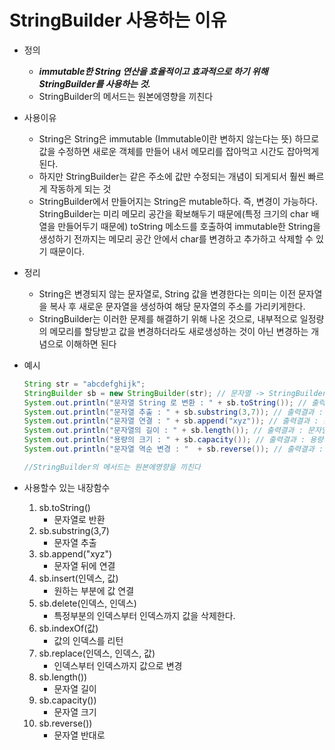 # StringBuilder 사용하는 이유 

- 정의 

  - ***immutable한 String 연산을 효율적이고 효과적으로 하기 위해 StringBuilder를 사용하는 것.***
  - StringBuilder의 메서드는 원본에영향을 끼친다

- 사용이유 

  - String은 String은 immutable (Immutable이란 변하지 않는다는 뜻) 하므로 값을 수정하면 새로운 객체를 만들어 내서 메모리를 잡아먹고 시간도 잡아먹게된다. 
  - 하지만 StringBuilder는 같은 주소에 값만 수정되는 개념이 되게되서 훨씬 빠르게 작동하게 되는 것
  - StringBuilder에서 만들어지는 String은 mutable하다. 즉, 변경이 가능하다. StringBuilder는 미리 메모리 공간을 확보해두기 때문에(특정 크기의 char 배열을 만들어두기 때문에) toString 메소드를 호출하여 immutable한 String을 생성하기 전까지는 메모리 공간 안에서 char를 변경하고 추가하고 삭제할 수 있기 때문이다.

- 정리

  - String은 변경되지 않는 문자열로, String 값을 변경한다는 의미는 이전 문자열을 복사 후 새로운 문자열을 생성하여 해당 문자열의 주소를 가리키게한다.
  - StringBuilder는 이러한 문제를 해결하기 위해 나온 것으로, 내부적으로 일정량의 메모리를 할당받고 값을 변경하더라도 새로생성하는 것이 아닌 변경하는 개념으로 이해하면 된다 

- 예시

  ```java
  String str = "abcdefghijk";
  StringBuilder sb = new StringBuilder(str); // 문자열 -> StringBuilder
  System.out.println("문자열 String 로 변환 : " + sb.toString()); // 출력결과 : 문자열 String 로 변환 : abcdefghijk
  System.out.println("문자열 추출 : " + sb.substring(3,7)); // 출력결과 : 문자열 추출 : defg
  System.out.println("문자열 연결 : " + sb.append("xyz")); // 출력결과 : 문자열 연결 : abcdefghijkxyz
  System.out.println("문자열의 길이 : " + sb.length()); // 출력결과 : 문자열의 길이 : 14
  System.out.println("용량의 크기 : " + sb.capacity()); // 출력결과 : 용량의 크기 : 27
  System.out.println("문자열 역순 변경 : "  + sb.reverse()); // 출력결과 : 문자열 역순 변경 : zyxkjihgfedcba
  
  //StringBuilder의 메서드는 원본에영향을 끼친다
  ```

- 사용할수 있는 내장함수 

  1. sb.toString() 
     - 문자열로 반환
  2. sb.substring(3,7)
     - 문자열 추출 
  3. sb.append("xyz")
     - 문자열 뒤에 연결
  4. sb.insert(인덱스, 값)
     - 원하는 부분에 값 연결 
  5. sb.delete(인덱스, 인덱스)
     - 특정부분의 인덱스부터 인덱스까지 값을 삭제한다. 
  6. sb.indexOf(값)
     - 값의 인덱스를 리턴 
  7. sb.replace(인덱스, 인덱스, 값)
     - 인덱스부터 인덱스까지 값으로 변경
  8. sb.length())
     - 문자열 길이 
  9. sb.capacity())
     - 문자열 크기 
  10. sb.reverse())
      - 문자열 반대로 
